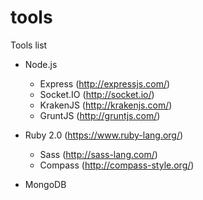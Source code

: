 tools
=====

Tools list

* Node.js
  * Express (http://expressjs.com/)
  * Socket.IO (http://socket.io/)
  * KrakenJS (http://krakenjs.com/)
  * GruntJS (http://gruntjs.com/)
  
* Ruby 2.0 (https://www.ruby-lang.org/)
  * Sass (http://sass-lang.com/)
  * Compass (http://compass-style.org/)

* MongoDB
